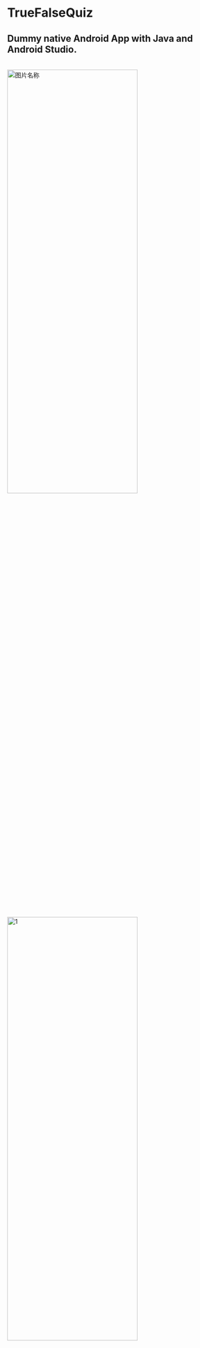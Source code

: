 # TrueFalseQuiz
## Dummy native Android App with Java and Android Studio.

<br>
<img src="https://github.com/zywkloo/AndroidMidtermQuizApp/blob/Ass1MultiChoice/Screenshot_1549536972.png?raw=true" width = "300" height = 50% alt="图片名称" align=center />

<img src="https://github.com/zywkloo/AndroidMidtermQuizApp/blob/Ass1MultiChoice/Screenshot_1549537067.png?raw=true" width = "300" height = 50% alt="1" align=center />
